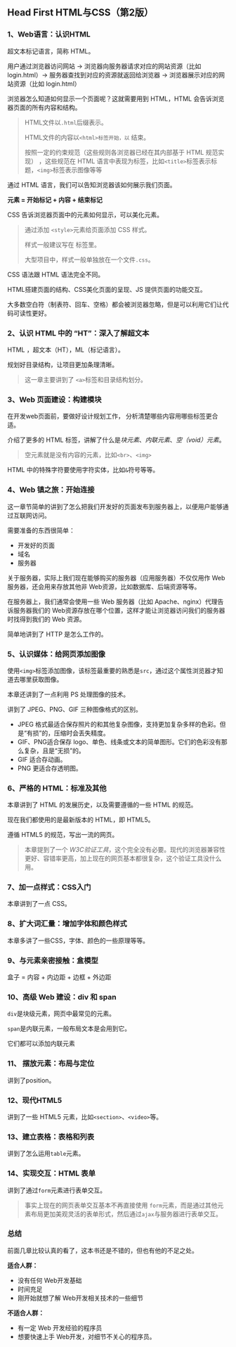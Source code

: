 ## Head First HTML与CSS（第2版）

### 1、Web语言：认识HTML

超文本标记语言，简称 HTML。

用户通过浏览器访问网站 → 浏览器向服务器请求对应的网站资源（比如 login.html）→ 服务器查找到对应的资源就返回给浏览器 → 浏览器展示对应的网站资源（比如 login.html）

浏览器怎么知道如何显示一个页面呢？这就需要用到 HTML，HTML 会告诉浏览器页面的所有内容和结构。

> HTML文件以`.html`后缀表示。
>
> HTML文件的内容以`<html>标签开始，以`</html> 结束。
>
> 按照一定的约束规范（这些规则各浏览器已经在其内部基于 HTML 规范实现） ，这些规范在 HTML 语言中表现为标签，比如`<title>`标签表示标题，`<img>`标签表示图像等等

通过 HTML 语言，我们可以告知浏览器该如何展示我们页面。

**元素 = 开始标记 + 内容 + 结束标记**

CSS 告诉浏览器页面中的元素如何显示，可以美化元素。

> 通过添加 `<style>`元素给页面添加 CSS 样式。
>
> 样式一般建议写在 <head> 标签里。
>
> 大型项目中，样式一般单独放在一个文件`.css`。

CSS 语法跟 HTML 语法完全不同。

HTML搭建页面的结构、CSS美化页面的呈现、JS 提供页面的功能交互。

大多数空白符（制表符、回车、空格）都会被浏览器忽略，但是可以利用它们让代码可读性更好。



### 2、认识 HTML 中的  “HT”：深入了解超文本

HTML ，超文本（HT），ML（标记语言）。

规划好目录结构，让项目更加条理清晰。

> 这一章主要讲到了 `<a>`标签和目录结构划分。



### 3、Web 页面建设：构建模块

在开发web页面前，要做好设计规划工作， 分析清楚哪些内容用哪些标签更合适。

介绍了更多的 HTML 标签，讲解了什么是*块元素*、*内联元素*、*空（void）元素*。

> 空元素就是没有内容的元素，比如`<br>`、`<img>`

HTML 中的特殊字符要使用字符实体，比如`&`符号等等。



### 4、Web 镇之旅：开始连接

这一章节简单的讲到了怎么把我们开发好的页面发布到服务器上，以便用户能够通过互联网访问。

需要准备的东西很简单：

- 开发好的页面
- 域名
- 服务器

关于服务器，实际上我们现在能够购买的服务器（应用服务器）不仅仅用作 Web 服务器，还会用来存放其他非 Web资源，比如数据库、后端资源等等。

在服务器上，我们通常会使用一些 Web 服务器（比如 Apache、nginx）代理告诉服务器我们的 Web资源存放在哪个位置，这样才能让浏览器访问我们的服务器时找得到我们的 Web 资源。

简单地讲到了 HTTP 是怎么工作的。



### 5、认识媒体：给网页添加图像

使用`<img>`标签添加图像，该标签最重要的熟悉是`src`，通过这个属性浏览器才知道去哪里获取图像。

本章还讲到了一点利用 PS 处理图像的技术。

讲到了 JPEG、PNG、GIF 三种图像格式的区别。

- JPEG 格式最适合保存照片的和其他复杂图像，支持更加复杂多样的色彩。但是“有损”的，压缩时会丢失精度。
- GIF、PNG适合保存 logo、单色、线条或文本的简单图形。它们的色彩没有那么复杂，且是“无损”的。
- GIF 适合存动画。
- PNG 更适合存透明图。



### 6、严格的 HTML：标准及其他

本章讲到了 HTML 的发展历史，以及需要遵循的一些 HTML 的规范。

现在我们都使用的是最新版本的 HTML，即 HTML5。

遵循 HTML5 的规范，写出一流的网页。

> 本章提到了一个 *W3C验证工具*，这个完全没有必要。现代的浏览器兼容性更好、容错率更高，加上现在的网页基本都很复杂，这个验证工具没什么用。



### 7、加一点样式：CSS入门

本章讲到了一点 CSS。



### 8、扩大词汇量：增加字体和颜色样式

本章多讲了一些CSS，字体、颜色的一些原理等等。



### 9、与元素亲密接触：盒模型

盒子 = 内容 + 内边距 + 边框 + 外边距



### 10、高级 Web 建设：div 和 span

`div`是块级元素，网页中最常见的元素。

`span`是内联元素，一般布局文本是会用到它。

它们都可以添加内联元素



### 11、 摆放元素：布局与定位

讲到了position。



### 12、现代HTML5

讲到了一些 HTML5 元素，比如`<section>`、`<video>`等。



### 13、建立表格：表格和列表

讲到了怎么运用`table`元素。



### 14、实现交互：HTML 表单

讲到了通过`form`元素进行表单交互。

> 事实上现在的网页表单交互基本不再直接使用 `form`元素，而是通过其他元素布局更加美观灵活的表单形式，然后通过`ajax`与服务器进行表单交互。



### 总结

前面几章比较认真的看了，这本书还是不错的，但也有他的不足之处。

**适合人群：**

- 没有任何 Web开发基础
- 时间充足
- 刚开始就想了解 Web开发相关技术的一些细节

**不适合人群：**

- 有一定 Web 开发经验的程序员
- 想要快速上手 Web开发，对细节不关心的程序员。





